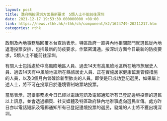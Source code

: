 ```yaml
---
layout: post
title: 港府稱按深圳方面最新要求　5類人士不能前往深圳
date: 2021-12-17 19:53:30.000000000 +08:00
link: https://news.rthk.hk/rthk/ch/component/k2/1624749-20211217.htm
categories: rthk
---
```


政制及內地事務局回覆本台查詢表示，特區政府一直與內地相關部門就選民從內地返港投票安排，包括最新的防疫要求，作緊密溝通。按深圳方面今日最新的防疫要求，5類人士不能前往深圳。

有關人士包括處於中高風險地區人員、過去14天有高風險地區所在地市旅居史人員、過去14天有中風險地區所在縣旅居史人員、正在實施居家健康監測管控措施的人員，以及3個月內曾確診新型肺炎的人員。即使是已成功登記選民，如果屬上述人士，將不可在投票日於邊境管制站票站投票。

當局表示，選舉事務處今日已經以電話短訊及電郵通知所有已登記邊境投票的選民以上訊息，並會透過網頁、社交媒體及特區政府駐內地辦事處向選民宣傳。處方昨日亦以電話短訊及電郵通知所有已登記邊境投票的選民，發燒的人士將不獲出境深圳。
